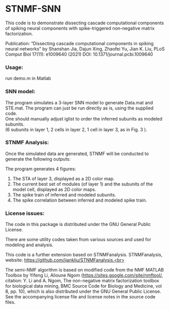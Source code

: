 # STNMF-SNN

This code is to demonstrate dissecting cascade computational components of spiking neural components with spike-triggered non-negative matrix factorization.

Publication:
“Dissecting cascade computational components in spiking neural networks”
by Shanshan Jia, Dajun Xing, Zhaofei Yu, Jian K. Liu, PLoS Comput Biol 17(11): e1009640 (2021) DOI: 10.1371/journal.pcbi.1009640


### Usage:
run demo.m in Matlab

### SNN model:
The program simulates a 3-layer SNN model to generate Data.mat and STE.mat. The program can just be run directly as is, using the supplied code. <br>
One should manually adjust iglist to order the inferred subunits as modeled subunits. <br>
(6 subunits in layer 1, 2 cells in layer 2, 1 cell in layer 3, as in Fig. 3 ).

### STNMF Analysis:
Once the simulated data are generated, STNMF will be conducted to generate the following outputs:

The program generates 4 figures:<br>
1. The STA of layer 3, displayed as a 2D color map.<br>
2. The current best set of modules (of layer 1) and the subunits of the model cell, displayed as 2D color maps.<br>
3. The spike train of inferred and modeled subunits.<br>
4. The spike correlation between inferred and modeled spike train.



### License issues:
The code in this package is distributed under the GNU General Public License.<br>

There are some utility codes taken from various sources and used for modeling and analysis.

This code is a further extension based on STNMFanalysis.  STNMFanalysis, website: https://github.com/jiankliu/STNMFanalysis.<br>

The semi-NMF algorithm is based on modified code from the NMF MATLAB Toolbox by Yifeng Li, Alioune Ngom (https://sites.google.com/site/nmftool/, citation: Y. Li and A. Ngom, The non-negative matrix factorization toolbox for biological data mining, BMC Source Code for Biology and Medicine, vol 8, pp. 10), which is also distributed under the GNU General Public License. See the accompanying license file and license notes in the source code files.<br>
